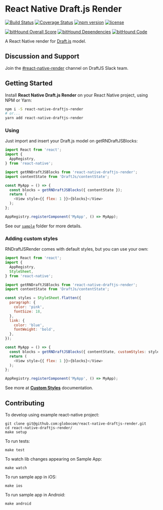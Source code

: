# React Native Draft.js Render

[![Build Status](https://travis-ci.org/globocom/react-native-draftjs-render.svg?branch=master)](https://travis-ci.org/globocom/react-native-draftjs-render)
[![Coverage Status](https://coveralls.io/repos/github/globocom/react-native-draftjs-render/badge.svg)](https://coveralls.io/github/globocom/react-native-draftjs-render)
[![npm version](https://badge.fury.io/js/react-native-draftjs-render.svg)](https://www.npmjs.com/package/react-native-draftjs-render)
[![license](https://img.shields.io/npm/l/react-native-draftjs-render.svg)](https://github.com/globocom/react-native-draftjs-render/blob/master/LICENSE)

[![bitHound Overall Score](https://www.bithound.io/github/globocom/react-native-draftjs-render/badges/score.svg)](https://www.bithound.io/github/globocom/react-native-draftjs-render)
[![bitHound Dependencies](https://www.bithound.io/github/globocom/react-native-draftjs-render/badges/dependencies.svg)](https://www.bithound.io/github/globocom/react-native-draftjs-render/master/dependencies/npm)
[![bitHound Code](https://www.bithound.io/github/globocom/react-native-draftjs-render/badges/code.svg)](https://www.bithound.io/github/globocom/react-native-draftjs-render)


A React Native render for [Draft.js](http://draftjs.org/) model.

## Discussion and Support

Join the [#react-native-render](https://draftjs.slack.com/messages/react_native_render) channel on DraftJS Slack team.

## Getting Started
Install **React Native Draft.js Render** on your React Native project, using NPM or Yarn:

```sh
npm i -S react-native-draftjs-render
# or...
yarn add react-native-draftjs-render
```

### Using
Just import and insert your Draft.js model on getRNDraftJSBlocks:

```js
import React from 'react';
import {
  AppRegistry,
} from 'react-native';

import getRNDraftJSBlocks from 'react-native-draftjs-render';
import contentState from 'DraftJs/contentState';

const MyApp = () => {
  const blocks = getRNDraftJSBlocks({ contentState });
  return (
    <View style={{ flex: 1 }}>{blocks}</View>
  );
};

AppRegistry.registerComponent('MyApp', () => MyApp);
```

See our [`sample`](https://github.com/globocom/react-native-draftjs-render/tree/master/sample) folder for more details.

### Adding custom styles
RNDraftJSRender comes with default styles, but you can use your own:

```js
import React from 'react';
import {
  AppRegistry,
  StyleSheet,
} from 'react-native';

import getRNDraftJSBlocks from 'react-native-draftjs-render';
import contentState from 'DraftJs/contentState';

const styles = StyleSheet.flatten({
  paragraph: {
    color: 'pink',
    fontSize: 18,
  },
  link: {
    color: 'blue',
    fontWeight: 'bold',
  },
});

const MyApp = () => {
  const blocks = getRNDraftJSBlocks({ contentState, customStyles: styles });
  return (
    <View style={{ flex: 1 }}>{blocks}</View>
  );
};

AppRegistry.registerComponent('MyApp', () => MyApp);
```

See more at **[Custom Styles](https://github.com/globocom/react-native-draftjs-render/blob/master/docs/CustomStyles.md)** documentation.

## Contributing

To develop using example react-native project:

```
git clone git@github.com:globocom/react-native-draftjs-render.git
cd react-native-draftjs-render/
make setup
```

To run tests:

```
make test
```

To watch lib changes appearing on Sample App:

```
make watch
```

To run sample app in iOS:

```
make ios
```

To run sample app in Android:

```
make android
```
